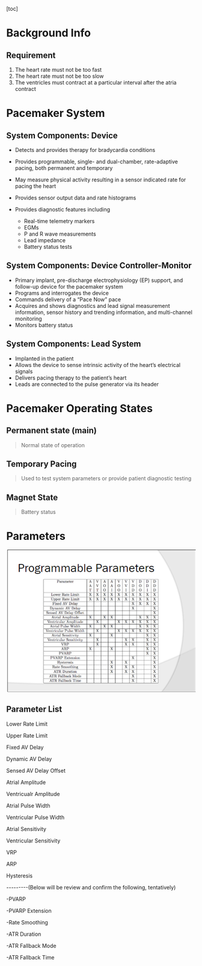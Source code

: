 [toc]

# Background Info

## Requirement

1. The heart rate must not be too fast 
2. The heart rate must not be too slow 
3. The ventricles must contract at a particular interval after the atria contract 





# Pacemaker System

## System Components: Device

- Detects and provides therapy for bradycardia conditions 

- Provides programmable, single- and dual-chamber, rate-adaptive pacing, both permanent and temporary 
- May measure physical activity resulting in a sensor indicated rate for pacing the heart
- Provides sensor output data and rate histograms 
- Provides diagnostic features including 
  - Real-time telemetry markers 
  - EGMs 
  - P and R wave measurements 
  - Lead impedance 
  - Battery status tests 



## System Components: Device Controller-Monitor 

- Primary implant, pre-discharge  electrophysiology (EP) support, and follow-up device for the pacemaker system 
- Programs and interrogates the device 
- Commands delivery of a “Pace Now” pace 
- Acquires and shows diagnostics and lead signal measurement information, sensor history and trending information, and multi-channel monitoring
- Monitors battery status 



## System Components: Lead System 

- Implanted in the patient 
- Allows the device to sense intrinsic activity of the heart’s electrical signals 
- Delivers pacing therapy to the patient’s heart 
- Leads are connected to the pulse generator via its header



# Pacemaker Operating States

## Permanent state (main)

> Normal state of operation



## Temporary Pacing

> Used to test system parameters or provide patient diagnostic testing



## Magnet State

> Battery status



# Parameters



<img src="para.png" style="zoom:150%;" />





## Parameter List

Lower Rate Limit

Upper Rate Limit

Fixed AV Delay

Dynamic AV Delay

Sensed AV Delay Offset

Atrial Amplitude

Ventricualr Amplitude

Atrial Pulse Width

Ventricular Pulse Width

Atrial Sensitivity

Ventricular Sensitivity

VRP

ARP

Hysteresis

---------(Below will be review and confirm the following, tentatively)

-PVARP

-PVARP Extension

-Rate Smoothing

-ATR Duration

-ATR Fallback Mode

-ATR Fallback Time